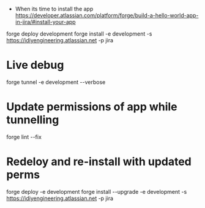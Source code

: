- When its time to install the app https://developer.atlassian.com/platform/forge/build-a-hello-world-app-in-jira/#install-your-app

forge deploy development 
forge install -e development -s https://idiyengineering.atlassian.net -p jira

# Live debug 
forge tunnel -e development --verbose

# Update permissions of app while tunnelling 
forge lint --fix

# Redeloy and re-install with updated perms
forge deploy -e development
forge install --upgrade -e development -s https://idiyengineering.atlassian.net -p jira